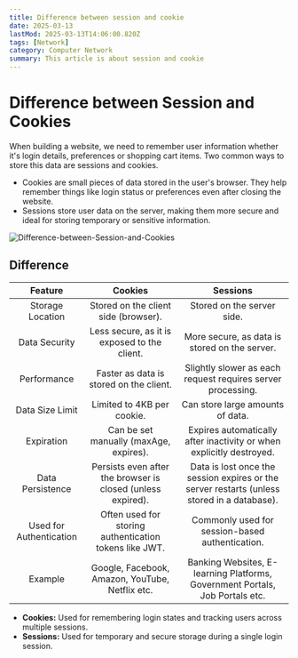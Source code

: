 ```yaml
---
title: Difference between session and cookie
date: 2025-03-13
lastMod: 2025-03-13T14:06:00.820Z
tags: [Network]
category: Computer Network
summary: This article is about session and cookie
---
```

# Difference between Session and Cookies

When building a website, we need to remember user information whether it's login details, preferences or shopping cart items. Two common ways to store this data are sessions and cookies.

- Cookies are small pieces of data stored in the user's browser. They help remember things like login status or preferences even after closing the website.
- Sessions store user data on the server, making them more secure and ideal for storing temporary or sensitive information.

![Difference-between-Session-and-Cookies](https://jorthans-blog-storage.oss-cn-beijing.aliyuncs.com/Difference-between-Session-and-Cookies.webp)

## Difference 

|         Feature         |                           Cookies                           |                           Sessions                           |
| :---------------------: | :---------------------------------------------------------: | :----------------------------------------------------------: |
|    Storage Location     |            Stored on the client side (browser).             |                  Stored on the server side.                  |
|      Data Security      |        Less secure, as it is exposed to the client.         |        More secure, as data is stored on the server.         |
|       Performance       |           Faster as data is stored on the client.           | Slightly slower as each request requires server processing.  |
|     Data Size Limit     |                 Limited to 4KB per cookie.                  |               Can store large amounts of data.               |
|       Expiration        |           Can be set manually (maxAge, expires).            | Expires automatically after inactivity or when explicitly destroyed. |
|    Data Persistence     | Persists even after the browser is closed (unless expired). | Data is lost once the session expires or the server restarts (unless stored in a database). |
| Used for Authentication |   Often used for storing authentication tokens like JWT.    |       Commonly used for session-based authentication.        |
|         Example         |       Google, Facebook, Amazon, YouTube, Netflix etc.       | Banking Websites, E-learning Platforms, Government Portals, Job Portals etc. |

- **Cookies:** Used for remembering login states and tracking users across multiple sessions.
- **Sessions:** Used for temporary and secure storage during a single login session.


